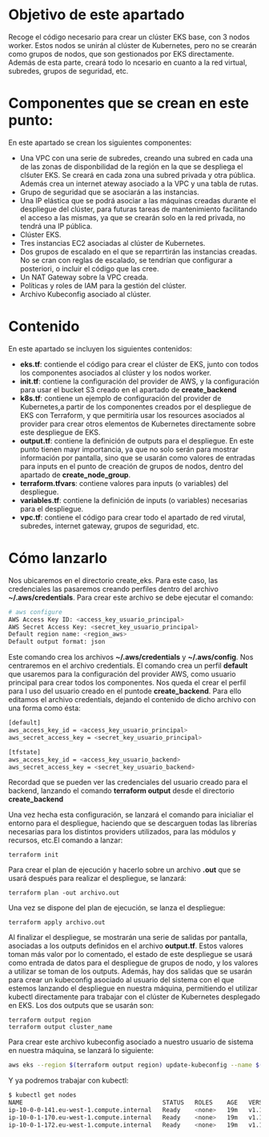 # Objetivo de este apartado

Recoge el código necesario para crear un clúster EKS base, con 3 nodos worker. Estos nodos se unirán al clúster de Kubernetes, pero no se crearán como grupos de nodos, que son gestionados por EKS directamente. Además de esta parte, creará todo lo ncesario en cuanto a la red virtual, subredes, grupos de seguridad, etc.

# Componentes que se crean en este punto:
En este apartado se crean los siguientes componentes:
- Una VPC con una serie de subredes, creando una subred en cada una de las zonas de disponbilidad de la región en la que se despliega el clśuter EKS. Se creará en cada zona una subred privada y otra pública. Además crea un internet ateway asociado a la VPC y una tabla de rutas.
- Grupo de seguridad que se asociarán a las instancias.
- Una IP elástica que se podrá asociar a las máquinas creadas durante el despliegue del clúster, para futuras tareas de mantenimiento facilitando el acceso a las mismas, ya que se crearán solo en la red privada, no tendrá una IP pública.
- Clúster EKS.
- Tres instancias EC2 asociadas al clúster de Kubernetes.
- Dos grupos de escalado en el que se reparrtirán las instancias creadas. No se cran con reglas de escalado, se tendrían que configurar a posteriori, o incluir el código que las cree.
- Un NAT Gateway sobre la VPC creada.
- Políticas y roles de IAM para la gestión del clúster.
- Archivo Kubeconfig asociado al clúster.

# Contenido

En este apartado se incluyen los siguientes contenidos:
- **eks.tf**: contiende el código para crear el clúster de EKS, junto con todos los componentes asociados al clúster y los nodos worker.
- **init.tf**: contiene la configuración del provider de AWS, y la configuración para usar el bucket S3 creado en el apartado de **create_backend** 
- **k8s.tf**: contiene un ejemplo de configuración del provider de Kubernetes,a partir de los componentes creados por el despliegue de EKS con Terraform, y que permitiría usar los resources asociados al provider para crear otros elementos de Kubernetes directamente sobre este despliegue de EKS.
- **output.tf**: contiene la definición de outputs para el despliegue. En este punto tienen mayr importancia, ya que no solo serán para mostrar información por pantalla, sino que se usarán como valores de entradas para inputs en el punto de creación de grupos de nodos, dentro del apartado de **create_node_group**.
- **terraform.tfvars**: contiene valores para inputs (o variables) del despliegue.
- **variables.tf**: contiene la definición de inputs (o variables) necesarias para el despliegue.
- **vpc.tf**: contiene el código para crear todo el apartado de red virutal, subredes, internet gateway, grupos de seguridad, etc.

# Cómo lanzarlo

Nos ubicaremos en el directorio create_eks. Para este caso, las credenciales las pasaremos creando perfiles dentro del archivo **~/.aws/credentials**. Para crear este archivo se debe ejecutar el comando:

```bash
# aws configure
AWS Access Key ID: <access_key_usuario_principal> 
AWS Secret Access Key: <secret_key_usuario_principal> 
Default region name: <region_aws> 
Default output format: json
```

Este comando crea los archivos **~/.aws/credentials** y **~/.aws/config**. Nos centraremos en el archivo credentials. El comando crea un perfil **default** que usaremos para la configuración del provider AWS, como usuario principal para crear todos los componentes. Nos queda el crear el perfil para l uso del usuario creado en el puntode **create_backend**. Para ello editamos el archivo credentials, dejando el contenido de dicho archivo con una forma como ésta:

```bash
[default]
aws_access_key_id = <access_key_usuario_principal> 
aws_secret_access_key = <secret_key_usuario_principal> 

[tfstate]
aws_access_key_id = <access_key_usuario_backend> 
aws_secret_access_key = <secret_key_usuario_backend>
```

Recordad que se pueden ver las credenciales del usuario creado para el backend, lanzando el comando **terraform output** desde el directorio **create_backend**

Una vez hecha esta configuración, se lanzará el comando para inicialiar el entorno para el despliegue, haciendo que se descarguen todas las librerías necesarias para los distintos providers utilizados, para las módulos y recursos, etc.El comando a lanzar:

```hcl
terraform init
```

Para crear el plan de ejecución y hacerlo sobre un archivo **.out** que se usará después para realizar el despliegue, se lanzará:

```hcl
terraform plan -out archivo.out
```

Una vez se dispone del plan de ejecución, se lanza el despliegue:

```hcl
terraform apply archivo.out
```

Al finalizar el despliegue, se mostrarán una serie de salidas por pantalla, asociadas a los outputs definidos en el archivo **output.tf**. Estos valores toman más valor por lo comentado, el estado de este despliegue se usará como entrada de datos para el despliegue de grupos de nodo, y los valores a utilizar se toman de los outputs. Además, hay dos salidas que se usarán para crear un kubeconfig asociado al usuario del sistema con el que estemos lanzando el despliegue en nuestra máquina, permitiendo el utilizar kubectl directamente para trabajar con el clúster de Kubernetes desplegado en EKS. Los dos outputs que se usarán son:

```hcl
terraform output region
terraform output cluster_name
```

Para crear este archivo kubeconfig asociado a nuestro usuario de sistema en nuestra máquina, se lanzará lo siguiente:

```bash
aws eks --region $(terraform output region) update-kubeconfig --name $(terraform output cluster_name)
```

Y ya podremos trabajar con kubectl:

```bash
$ kubectl get nodes
NAME                                       STATUS   ROLES    AGE   VERSION
ip-10-0-0-141.eu-west-1.compute.internal   Ready    <none>   19m   v1.18.9-eks-d1db3c
ip-10-0-1-170.eu-west-1.compute.internal   Ready    <none>   19m   v1.18.9-eks-d1db3c
ip-10-0-1-172.eu-west-1.compute.internal   Ready    <none>   19m   v1.18.9-eks-d1db3c
```



